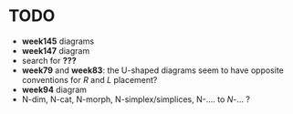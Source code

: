 # TODO

- **week145** diagrams
- **week147** diagram
- search for **???**
- **week79** and **week83**: the U-shaped diagrams seem to have opposite conventions for $R$ and $L$ placement?
- **week94** diagram
- N-dim, N-cat, N-morph, N-simplex/simplices, N-.... to $N$-... ?